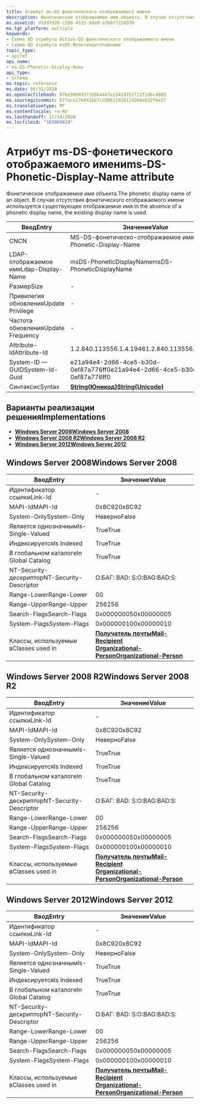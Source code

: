 ```yaml
---
title: Атрибут ms-DS-фонетического отображаемого имени
description: Фонетическое отображаемое имя объекта. В случае отсутствия фонетического отображаемого имени используется существующее отображаемое имя.
ms.assetid: d1dd7d20-c280-4533-9da9-a7b6ff224970
ms.tgt_platform: multiple
keywords:
- Схема AD атрибута Active-DS-фонетического отображаемого имени
- Схема AD атрибута msDS-Фонетикдисплайнаме
topic_type:
- apiref
api_name:
- ms-DS-Phonetic-Display-Name
api_type:
- Schema
ms.topic: reference
ms.date: 05/31/2018
ms.openlocfilehash: 87be99b0937199b4467e12418761f21f1dbc4983
ms.sourcegitcommit: b77ace27b0432e7cd3863191b11926be032fbe2f
ms.translationtype: MT
ms.contentlocale: ru-RU
ms.lasthandoff: 12/14/2020
ms.locfileid: "103989819"
---
```

# <a name="ms-ds-phonetic-display-name-attribute"></a><span data-ttu-id="cd282-106">Атрибут ms-DS-фонетического отображаемого имени</span><span class="sxs-lookup"><span data-stu-id="cd282-106">ms-DS-Phonetic-Display-Name attribute</span></span>

<span data-ttu-id="cd282-107">Фонетическое отображаемое имя объекта.</span><span class="sxs-lookup"><span data-stu-id="cd282-107">The phonetic display name of an object.</span></span> <span data-ttu-id="cd282-108">В случае отсутствия фонетического отображаемого имени используется существующее отображаемое имя.</span><span class="sxs-lookup"><span data-stu-id="cd282-108">In the absence of a phonetic display name, the existing display name is used.</span></span>



| <span data-ttu-id="cd282-109">Ввод</span><span class="sxs-lookup"><span data-stu-id="cd282-109">Entry</span></span> | <span data-ttu-id="cd282-110">Значение</span><span class="sxs-lookup"><span data-stu-id="cd282-110">Value</span></span> |
|-------------------|---------------------------------------------|
| <span data-ttu-id="cd282-111">CN</span><span class="sxs-lookup"><span data-stu-id="cd282-111">CN</span></span>                | <span data-ttu-id="cd282-112">MS-DS-фонетическо-отображаемое имя</span><span class="sxs-lookup"><span data-stu-id="cd282-112">ms-DS-Phonetic-Display-Name</span></span>                 |
| <span data-ttu-id="cd282-113">LDAP-отображаемое имя</span><span class="sxs-lookup"><span data-stu-id="cd282-113">Ldap-Display-Name</span></span> | <span data-ttu-id="cd282-114">msDS-PhoneticDisplayName</span><span class="sxs-lookup"><span data-stu-id="cd282-114">msDS-PhoneticDisplayName</span></span>                    |
| <span data-ttu-id="cd282-115">Размер</span><span class="sxs-lookup"><span data-stu-id="cd282-115">Size</span></span>              | \-                                          |
| <span data-ttu-id="cd282-116">Привилегия обновления</span><span class="sxs-lookup"><span data-stu-id="cd282-116">Update Privilege</span></span>  | \-                                          |
| <span data-ttu-id="cd282-117">Частота обновления</span><span class="sxs-lookup"><span data-stu-id="cd282-117">Update Frequency</span></span>  | \-                                          |
| <span data-ttu-id="cd282-118">Attribute-Id</span><span class="sxs-lookup"><span data-stu-id="cd282-118">Attribute-Id</span></span>      | <span data-ttu-id="cd282-119">1.2.840.113556.1.4.1946</span><span class="sxs-lookup"><span data-stu-id="cd282-119">1.2.840.113556.1.4.1946</span></span>                     |
| <span data-ttu-id="cd282-120">System-ID — GUID</span><span class="sxs-lookup"><span data-stu-id="cd282-120">System-Id-Guid</span></span>    | <span data-ttu-id="cd282-121">e21a94e4-2d66-4ce5-b30d-0ef87a776ff0</span><span class="sxs-lookup"><span data-stu-id="cd282-121">e21a94e4-2d66-4ce5-b30d-0ef87a776ff0</span></span>        |
| <span data-ttu-id="cd282-122">Синтаксис</span><span class="sxs-lookup"><span data-stu-id="cd282-122">Syntax</span></span>            | [<span data-ttu-id="cd282-123">**String(Юникод)**</span><span class="sxs-lookup"><span data-stu-id="cd282-123">**String(Unicode)**</span></span>](s-string-unicode.md) |



## <a name="implementations"></a><span data-ttu-id="cd282-124">Варианты реализации решения</span><span class="sxs-lookup"><span data-stu-id="cd282-124">Implementations</span></span>

-   [<span data-ttu-id="cd282-125">**Windows Server 2008**</span><span class="sxs-lookup"><span data-stu-id="cd282-125">**Windows Server 2008**</span></span>](#windows-server-2008)
-   [<span data-ttu-id="cd282-126">**Windows Server 2008 R2**</span><span class="sxs-lookup"><span data-stu-id="cd282-126">**Windows Server 2008 R2**</span></span>](#windows-server-2008-r2)
-   [<span data-ttu-id="cd282-127">**Windows Server 2012**</span><span class="sxs-lookup"><span data-stu-id="cd282-127">**Windows Server 2012**</span></span>](#windows-server-2012)

## <a name="windows-server-2008"></a><span data-ttu-id="cd282-128">Windows Server 2008</span><span class="sxs-lookup"><span data-stu-id="cd282-128">Windows Server 2008</span></span>



| <span data-ttu-id="cd282-129">Ввод</span><span class="sxs-lookup"><span data-stu-id="cd282-129">Entry</span></span> | <span data-ttu-id="cd282-130">Значение</span><span class="sxs-lookup"><span data-stu-id="cd282-130">Value</span></span> |
|------------------------|-------------------------------------------------------------------------------------------------------------------------|
| <span data-ttu-id="cd282-131">Идентификатор ссылки</span><span class="sxs-lookup"><span data-stu-id="cd282-131">Link-Id</span></span>                | \-                                                                                                                      |
| <span data-ttu-id="cd282-132">MAPI-Id</span><span class="sxs-lookup"><span data-stu-id="cd282-132">MAPI-Id</span></span>                | <span data-ttu-id="cd282-133">0x8C92</span><span class="sxs-lookup"><span data-stu-id="cd282-133">0x8C92</span></span>                                                                                                                  |
| <span data-ttu-id="cd282-134">System-Only</span><span class="sxs-lookup"><span data-stu-id="cd282-134">System-Only</span></span>            | <span data-ttu-id="cd282-135">Неверно</span><span class="sxs-lookup"><span data-stu-id="cd282-135">False</span></span>                                                                                                                   |
| <span data-ttu-id="cd282-136">Является однозначным</span><span class="sxs-lookup"><span data-stu-id="cd282-136">Is-Single-Valued</span></span>       | <span data-ttu-id="cd282-137">True</span><span class="sxs-lookup"><span data-stu-id="cd282-137">True</span></span>                                                                                                                    |
| <span data-ttu-id="cd282-138">Индексируется</span><span class="sxs-lookup"><span data-stu-id="cd282-138">Is Indexed</span></span>             | <span data-ttu-id="cd282-139">True</span><span class="sxs-lookup"><span data-stu-id="cd282-139">True</span></span>                                                                                                                    |
| <span data-ttu-id="cd282-140">В глобальном каталоге</span><span class="sxs-lookup"><span data-stu-id="cd282-140">In Global Catalog</span></span>      | <span data-ttu-id="cd282-141">True</span><span class="sxs-lookup"><span data-stu-id="cd282-141">True</span></span>                                                                                                                    |
| <span data-ttu-id="cd282-142">NT-Security-дескриптор</span><span class="sxs-lookup"><span data-stu-id="cd282-142">NT-Security-Descriptor</span></span> | <span data-ttu-id="cd282-143">О:БАГ: BAD: S:</span><span class="sxs-lookup"><span data-stu-id="cd282-143">O:BAG:BAD:S:</span></span>                                                                                                            |
| <span data-ttu-id="cd282-144">Range-Lower</span><span class="sxs-lookup"><span data-stu-id="cd282-144">Range-Lower</span></span>            | <span data-ttu-id="cd282-145">0</span><span class="sxs-lookup"><span data-stu-id="cd282-145">0</span></span>                                                                                                                       |
| <span data-ttu-id="cd282-146">Range-Upper</span><span class="sxs-lookup"><span data-stu-id="cd282-146">Range-Upper</span></span>            | <span data-ttu-id="cd282-147">256</span><span class="sxs-lookup"><span data-stu-id="cd282-147">256</span></span>                                                                                                                     |
| <span data-ttu-id="cd282-148">Search-Flags</span><span class="sxs-lookup"><span data-stu-id="cd282-148">Search-Flags</span></span>           | <span data-ttu-id="cd282-149">0x00000005</span><span class="sxs-lookup"><span data-stu-id="cd282-149">0x00000005</span></span>                                                                                                              |
| <span data-ttu-id="cd282-150">System-Flags</span><span class="sxs-lookup"><span data-stu-id="cd282-150">System-Flags</span></span>           | <span data-ttu-id="cd282-151">0x00000010</span><span class="sxs-lookup"><span data-stu-id="cd282-151">0x00000010</span></span>                                                                                                              |
| <span data-ttu-id="cd282-152">Классы, используемые в</span><span class="sxs-lookup"><span data-stu-id="cd282-152">Classes used in</span></span>        | [<span data-ttu-id="cd282-153">**Получатель почты**</span><span class="sxs-lookup"><span data-stu-id="cd282-153">**Mail-Recipient**</span></span>](c-mailrecipient.md)<br/> [<span data-ttu-id="cd282-154">**Organizational-Person**</span><span class="sxs-lookup"><span data-stu-id="cd282-154">**Organizational-Person**</span></span>](c-organizationalperson.md)<br/> |



## <a name="windows-server-2008-r2"></a><span data-ttu-id="cd282-155">Windows Server 2008 R2</span><span class="sxs-lookup"><span data-stu-id="cd282-155">Windows Server 2008 R2</span></span>



| <span data-ttu-id="cd282-156">Ввод</span><span class="sxs-lookup"><span data-stu-id="cd282-156">Entry</span></span> | <span data-ttu-id="cd282-157">Значение</span><span class="sxs-lookup"><span data-stu-id="cd282-157">Value</span></span> |
|------------------------|-------------------------------------------------------------------------------------------------------------------------|
| <span data-ttu-id="cd282-158">Идентификатор ссылки</span><span class="sxs-lookup"><span data-stu-id="cd282-158">Link-Id</span></span>                | \-                                                                                                                      |
| <span data-ttu-id="cd282-159">MAPI-Id</span><span class="sxs-lookup"><span data-stu-id="cd282-159">MAPI-Id</span></span>                | <span data-ttu-id="cd282-160">0x8C92</span><span class="sxs-lookup"><span data-stu-id="cd282-160">0x8C92</span></span>                                                                                                                  |
| <span data-ttu-id="cd282-161">System-Only</span><span class="sxs-lookup"><span data-stu-id="cd282-161">System-Only</span></span>            | <span data-ttu-id="cd282-162">Неверно</span><span class="sxs-lookup"><span data-stu-id="cd282-162">False</span></span>                                                                                                                   |
| <span data-ttu-id="cd282-163">Является однозначным</span><span class="sxs-lookup"><span data-stu-id="cd282-163">Is-Single-Valued</span></span>       | <span data-ttu-id="cd282-164">True</span><span class="sxs-lookup"><span data-stu-id="cd282-164">True</span></span>                                                                                                                    |
| <span data-ttu-id="cd282-165">Индексируется</span><span class="sxs-lookup"><span data-stu-id="cd282-165">Is Indexed</span></span>             | <span data-ttu-id="cd282-166">True</span><span class="sxs-lookup"><span data-stu-id="cd282-166">True</span></span>                                                                                                                    |
| <span data-ttu-id="cd282-167">В глобальном каталоге</span><span class="sxs-lookup"><span data-stu-id="cd282-167">In Global Catalog</span></span>      | <span data-ttu-id="cd282-168">True</span><span class="sxs-lookup"><span data-stu-id="cd282-168">True</span></span>                                                                                                                    |
| <span data-ttu-id="cd282-169">NT-Security-дескриптор</span><span class="sxs-lookup"><span data-stu-id="cd282-169">NT-Security-Descriptor</span></span> | <span data-ttu-id="cd282-170">О:БАГ: BAD: S:</span><span class="sxs-lookup"><span data-stu-id="cd282-170">O:BAG:BAD:S:</span></span>                                                                                                            |
| <span data-ttu-id="cd282-171">Range-Lower</span><span class="sxs-lookup"><span data-stu-id="cd282-171">Range-Lower</span></span>            | <span data-ttu-id="cd282-172">0</span><span class="sxs-lookup"><span data-stu-id="cd282-172">0</span></span>                                                                                                                       |
| <span data-ttu-id="cd282-173">Range-Upper</span><span class="sxs-lookup"><span data-stu-id="cd282-173">Range-Upper</span></span>            | <span data-ttu-id="cd282-174">256</span><span class="sxs-lookup"><span data-stu-id="cd282-174">256</span></span>                                                                                                                     |
| <span data-ttu-id="cd282-175">Search-Flags</span><span class="sxs-lookup"><span data-stu-id="cd282-175">Search-Flags</span></span>           | <span data-ttu-id="cd282-176">0x00000005</span><span class="sxs-lookup"><span data-stu-id="cd282-176">0x00000005</span></span>                                                                                                              |
| <span data-ttu-id="cd282-177">System-Flags</span><span class="sxs-lookup"><span data-stu-id="cd282-177">System-Flags</span></span>           | <span data-ttu-id="cd282-178">0x00000010</span><span class="sxs-lookup"><span data-stu-id="cd282-178">0x00000010</span></span>                                                                                                              |
| <span data-ttu-id="cd282-179">Классы, используемые в</span><span class="sxs-lookup"><span data-stu-id="cd282-179">Classes used in</span></span>        | [<span data-ttu-id="cd282-180">**Получатель почты**</span><span class="sxs-lookup"><span data-stu-id="cd282-180">**Mail-Recipient**</span></span>](c-mailrecipient.md)<br/> [<span data-ttu-id="cd282-181">**Organizational-Person**</span><span class="sxs-lookup"><span data-stu-id="cd282-181">**Organizational-Person**</span></span>](c-organizationalperson.md)<br/> |



## <a name="windows-server-2012"></a><span data-ttu-id="cd282-182">Windows Server 2012</span><span class="sxs-lookup"><span data-stu-id="cd282-182">Windows Server 2012</span></span>



| <span data-ttu-id="cd282-183">Ввод</span><span class="sxs-lookup"><span data-stu-id="cd282-183">Entry</span></span> | <span data-ttu-id="cd282-184">Значение</span><span class="sxs-lookup"><span data-stu-id="cd282-184">Value</span></span> |
|------------------------|-------------------------------------------------------------------------------------------------------------------------|
| <span data-ttu-id="cd282-185">Идентификатор ссылки</span><span class="sxs-lookup"><span data-stu-id="cd282-185">Link-Id</span></span>                | \-                                                                                                                      |
| <span data-ttu-id="cd282-186">MAPI-Id</span><span class="sxs-lookup"><span data-stu-id="cd282-186">MAPI-Id</span></span>                | <span data-ttu-id="cd282-187">0x8C92</span><span class="sxs-lookup"><span data-stu-id="cd282-187">0x8C92</span></span>                                                                                                                  |
| <span data-ttu-id="cd282-188">System-Only</span><span class="sxs-lookup"><span data-stu-id="cd282-188">System-Only</span></span>            | <span data-ttu-id="cd282-189">Неверно</span><span class="sxs-lookup"><span data-stu-id="cd282-189">False</span></span>                                                                                                                   |
| <span data-ttu-id="cd282-190">Является однозначным</span><span class="sxs-lookup"><span data-stu-id="cd282-190">Is-Single-Valued</span></span>       | <span data-ttu-id="cd282-191">True</span><span class="sxs-lookup"><span data-stu-id="cd282-191">True</span></span>                                                                                                                    |
| <span data-ttu-id="cd282-192">Индексируется</span><span class="sxs-lookup"><span data-stu-id="cd282-192">Is Indexed</span></span>             | <span data-ttu-id="cd282-193">True</span><span class="sxs-lookup"><span data-stu-id="cd282-193">True</span></span>                                                                                                                    |
| <span data-ttu-id="cd282-194">В глобальном каталоге</span><span class="sxs-lookup"><span data-stu-id="cd282-194">In Global Catalog</span></span>      | <span data-ttu-id="cd282-195">True</span><span class="sxs-lookup"><span data-stu-id="cd282-195">True</span></span>                                                                                                                    |
| <span data-ttu-id="cd282-196">NT-Security-дескриптор</span><span class="sxs-lookup"><span data-stu-id="cd282-196">NT-Security-Descriptor</span></span> | <span data-ttu-id="cd282-197">О:БАГ: BAD: S:</span><span class="sxs-lookup"><span data-stu-id="cd282-197">O:BAG:BAD:S:</span></span>                                                                                                            |
| <span data-ttu-id="cd282-198">Range-Lower</span><span class="sxs-lookup"><span data-stu-id="cd282-198">Range-Lower</span></span>            | <span data-ttu-id="cd282-199">0</span><span class="sxs-lookup"><span data-stu-id="cd282-199">0</span></span>                                                                                                                       |
| <span data-ttu-id="cd282-200">Range-Upper</span><span class="sxs-lookup"><span data-stu-id="cd282-200">Range-Upper</span></span>            | <span data-ttu-id="cd282-201">256</span><span class="sxs-lookup"><span data-stu-id="cd282-201">256</span></span>                                                                                                                     |
| <span data-ttu-id="cd282-202">Search-Flags</span><span class="sxs-lookup"><span data-stu-id="cd282-202">Search-Flags</span></span>           | <span data-ttu-id="cd282-203">0x00000005</span><span class="sxs-lookup"><span data-stu-id="cd282-203">0x00000005</span></span>                                                                                                              |
| <span data-ttu-id="cd282-204">System-Flags</span><span class="sxs-lookup"><span data-stu-id="cd282-204">System-Flags</span></span>           | <span data-ttu-id="cd282-205">0x00000010</span><span class="sxs-lookup"><span data-stu-id="cd282-205">0x00000010</span></span>                                                                                                              |
| <span data-ttu-id="cd282-206">Классы, используемые в</span><span class="sxs-lookup"><span data-stu-id="cd282-206">Classes used in</span></span>        | [<span data-ttu-id="cd282-207">**Получатель почты**</span><span class="sxs-lookup"><span data-stu-id="cd282-207">**Mail-Recipient**</span></span>](c-mailrecipient.md)<br/> [<span data-ttu-id="cd282-208">**Organizational-Person**</span><span class="sxs-lookup"><span data-stu-id="cd282-208">**Organizational-Person**</span></span>](c-organizationalperson.md)<br/> |



 

 





